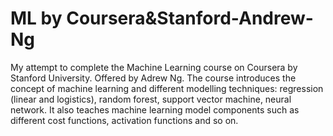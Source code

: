 # ML by Coursera&Stanford-Andrew-Ng

My attempt to complete the Machine Learning course on Coursera by Stanford University. Offered by Adrew Ng.
The course introduces the concept of machine learning and different modelling techniques: regression (linear and logistics), random forest, support vector machine, neural network.
It also teaches machine learning model components such as different cost functions, activation functions and so on.

